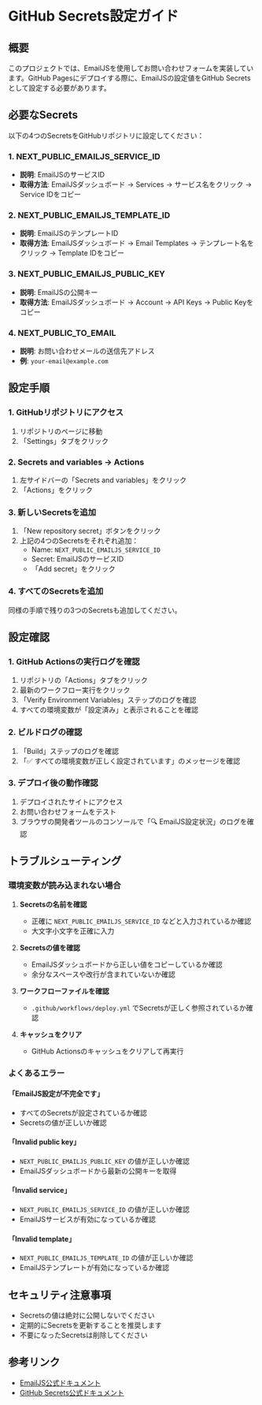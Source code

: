 # GitHub Secrets設定ガイド

## 概要

このプロジェクトでは、EmailJSを使用してお問い合わせフォームを実装しています。GitHub Pagesにデプロイする際に、EmailJSの設定値をGitHub Secretsとして設定する必要があります。

## 必要なSecrets

以下の4つのSecretsをGitHubリポジトリに設定してください：

### 1. NEXT_PUBLIC_EMAILJS_SERVICE_ID
- **説明**: EmailJSのサービスID
- **取得方法**: EmailJSダッシュボード → Services → サービス名をクリック → Service IDをコピー

### 2. NEXT_PUBLIC_EMAILJS_TEMPLATE_ID
- **説明**: EmailJSのテンプレートID
- **取得方法**: EmailJSダッシュボード → Email Templates → テンプレート名をクリック → Template IDをコピー

### 3. NEXT_PUBLIC_EMAILJS_PUBLIC_KEY
- **説明**: EmailJSの公開キー
- **取得方法**: EmailJSダッシュボード → Account → API Keys → Public Keyをコピー

### 4. NEXT_PUBLIC_TO_EMAIL
- **説明**: お問い合わせメールの送信先アドレス
- **例**: `your-email@example.com`

## 設定手順

### 1. GitHubリポジトリにアクセス
1. リポジトリのページに移動
2. 「Settings」タブをクリック

### 2. Secrets and variables → Actions
1. 左サイドバーの「Secrets and variables」をクリック
2. 「Actions」をクリック

### 3. 新しいSecretsを追加
1. 「New repository secret」ボタンをクリック
2. 上記の4つのSecretsをそれぞれ追加：
   - Name: `NEXT_PUBLIC_EMAILJS_SERVICE_ID`
   - Secret: EmailJSのサービスID
   - 「Add secret」をクリック

### 4. すべてのSecretsを追加
同様の手順で残りの3つのSecretsも追加してください。

## 設定確認

### 1. GitHub Actionsの実行ログを確認
1. リポジトリの「Actions」タブをクリック
2. 最新のワークフロー実行をクリック
3. 「Verify Environment Variables」ステップのログを確認
4. すべての環境変数が「設定済み」と表示されることを確認

### 2. ビルドログの確認
1. 「Build」ステップのログを確認
2. 「✅ すべての環境変数が正しく設定されています」のメッセージを確認

### 3. デプロイ後の動作確認
1. デプロイされたサイトにアクセス
2. お問い合わせフォームをテスト
3. ブラウザの開発者ツールのコンソールで「🔍 EmailJS設定状況」のログを確認

## トラブルシューティング

### 環境変数が読み込まれない場合

1. **Secretsの名前を確認**
   - 正確に `NEXT_PUBLIC_EMAILJS_SERVICE_ID` などと入力されているか確認
   - 大文字小文字を正確に入力

2. **Secretsの値を確認**
   - EmailJSダッシュボードから正しい値をコピーしているか確認
   - 余分なスペースや改行が含まれていないか確認

3. **ワークフローファイルを確認**
   - `.github/workflows/deploy.yml` でSecretsが正しく参照されているか確認

4. **キャッシュをクリア**
   - GitHub Actionsのキャッシュをクリアして再実行

### よくあるエラー

#### 「EmailJS設定が不完全です」
- すべてのSecretsが設定されているか確認
- Secretsの値が正しいか確認

#### 「Invalid public key」
- `NEXT_PUBLIC_EMAILJS_PUBLIC_KEY` の値が正しいか確認
- EmailJSダッシュボードから最新の公開キーを取得

#### 「Invalid service」
- `NEXT_PUBLIC_EMAILJS_SERVICE_ID` の値が正しいか確認
- EmailJSサービスが有効になっているか確認

#### 「Invalid template」
- `NEXT_PUBLIC_EMAILJS_TEMPLATE_ID` の値が正しいか確認
- EmailJSテンプレートが有効になっているか確認

## セキュリティ注意事項

- Secretsの値は絶対に公開しないでください
- 定期的にSecretsを更新することを推奨します
- 不要になったSecretsは削除してください

## 参考リンク

- [EmailJS公式ドキュメント](https://www.emailjs.com/docs/)
- [GitHub Secrets公式ドキュメント](https://docs.github.com/en/actions/security-guides/encrypted-secrets)
